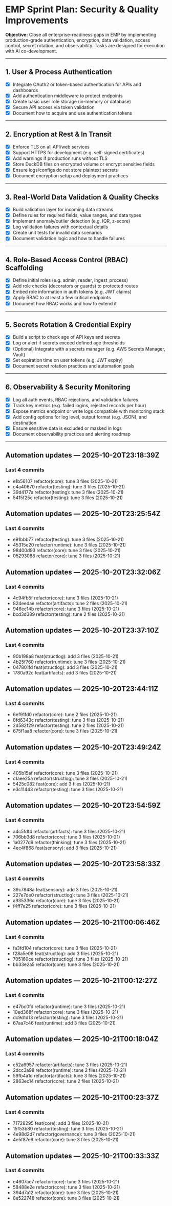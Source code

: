# EMP Sprint Plan: Security & Quality Improvements

**Objective:** Close all enterprise-readiness gaps in EMP by implementing production-grade authentication, encryption, data validation, access control, secret rotation, and observability. Tasks are designed for execution with AI co-development.

---

## 1. User & Process Authentication

- [x] Integrate OAuth2 or token-based authentication for APIs and dashboards  
- [x] Add authentication middleware to protect endpoints  
- [x] Create basic user role storage (in-memory or database)  
- [x] Secure API access via token validation  
- [x] Document how to acquire and use authentication tokens  

---

## 2. Encryption at Rest & In Transit

- [x] Enforce TLS on all API/web services  
- [x] Support HTTPS for development (e.g. self-signed certificates)  
- [x] Add warnings if production runs without TLS  
- [x] Store DuckDB files on encrypted volume or encrypt sensitive fields  
- [x] Ensure logs/configs do not store plaintext secrets  
- [x] Document encryption setup and deployment practices  

---

## 3. Real-World Data Validation & Quality Checks

- [x] Build validation layer for incoming data streams  
- [x] Define rules for required fields, value ranges, and data types  
- [x] Implement anomaly/outlier detection (e.g. IQR, z-score)  
- [x] Log validation failures with contextual details  
- [x] Create unit tests for invalid data scenarios  
- [x] Document validation logic and how to handle failures  

---

## 4. Role-Based Access Control (RBAC) Scaffolding

- [x] Define initial roles (e.g. admin, reader, ingest_process)  
- [x] Add role checks (decorators or guards) to protected routes  
- [x] Embed role information in auth tokens (e.g. JWT claims)  
- [x] Apply RBAC to at least a few critical endpoints  
- [x] Document how RBAC works and how to extend it  

---

## 5. Secrets Rotation & Credential Expiry

- [x] Build a script to check age of API keys and secrets  
- [x] Log or alert if secrets exceed defined age thresholds  
- [x] (Optional) Integrate with a secrets manager (e.g. AWS Secrets Manager, Vault)  
- [x] Set expiration time on user tokens (e.g. JWT expiry)  
- [x] Document secret rotation practices and automation goals  

---

## 6. Observability & Security Monitoring

- [x] Log all auth events, RBAC rejections, and validation failures  
- [x] Track key metrics (e.g. failed logins, rejected records per hour)  
- [x] Expose metrics endpoint or write logs compatible with monitoring stack  
- [x] Add config options for log level, output format (e.g. JSON), and destination  
- [x] Ensure sensitive data is excluded or masked in logs  
- [x] Document observability practices and alerting roadmap  

---

## Automation updates — 2025-10-20T23:18:39Z

### Last 4 commits
- e1b56107 refactor(core): tune 3 files (2025-10-21)
- c4a40670 refactor(testing): tune 3 files (2025-10-21)
- 39d4177a refactor(testing): tune 3 files (2025-10-21)
- 5415f25c refactor(testing): tune 3 files (2025-10-21)

## Automation updates — 2025-10-20T23:25:54Z

### Last 4 commits
- e91bbb77 refactor(testing): tune 3 files (2025-10-21)
- 45315e20 refactor(runtime): tune 3 files (2025-10-21)
- 98400d93 refactor(core): tune 3 files (2025-10-21)
- 05293088 refactor(core): tune 3 files (2025-10-21)
## Automation updates — 2025-10-20T23:32:06Z

### Last 4 commits
- 4c94fb5f refactor(core): tune 3 files (2025-10-21)
- 824eedae refactor(artifacts): tune 2 files (2025-10-21)
- 946ec14b refactor(core): tune 3 files (2025-10-21)
- bcd3d389 refactor(testing): tune 2 files (2025-10-21)

## Automation updates — 2025-10-20T23:37:10Z

### Last 4 commits
- 90b198a8 feat(structlog): add 3 files (2025-10-21)
- 4b25f760 refactor(runtime): tune 3 files (2025-10-21)
- 047801fd feat(structlog): add 3 files (2025-10-21)
- 1780a92c feat(artifacts): add 3 files (2025-10-21)

## Automation updates — 2025-10-20T23:44:11Z

### Last 4 commits
- 6ef91fd0 refactor(core): tune 2 files (2025-10-21)
- 8fd6343c refactor(testing): tune 3 files (2025-10-21)
- 2d582f29 refactor(testing): tune 2 files (2025-10-21)
- 675f1aa8 refactor(core): tune 3 files (2025-10-21)

## Automation updates — 2025-10-20T23:49:24Z

### Last 4 commits
- 405b15af refactor(core): tune 3 files (2025-10-21)
- c1aee25a refactor(structlog): tune 3 files (2025-10-21)
- 5425c082 feat(core): add 3 files (2025-10-21)
- e3c11443 refactor(testing): tune 3 files (2025-10-21)

## Automation updates — 2025-10-20T23:54:59Z

### Last 4 commits
- a4c5fdf4 refactor(artifacts): tune 3 files (2025-10-21)
- 706bb3d8 refactor(core): tune 3 files (2025-10-21)
- 1a0277d9 refactor(thinking): tune 3 files (2025-10-21)
- 4ec4f868 feat(sensory): add 3 files (2025-10-21)

## Automation updates — 2025-10-20T23:58:33Z

### Last 4 commits
- 39c7848a feat(sensory): add 3 files (2025-10-21)
- 227e7de0 refactor(structlog): tune 3 files (2025-10-21)
- a935336c refactor(core): tune 3 files (2025-10-21)
- f4ff7e25 refactor(core): tune 3 files (2025-10-21)

## Automation updates — 2025-10-21T00:06:46Z

### Last 4 commits
- fa3fd104 refactor(core): tune 3 files (2025-10-21)
- f28a5e08 feat(structlog): add 3 files (2025-10-21)
- 705160ce refactor(structlog): tune 3 files (2025-10-21)
- bb33e2a5 refactor(core): tune 3 files (2025-10-21)

## Automation updates — 2025-10-21T00:12:27Z

### Last 4 commits
- e47bc0fd refactor(runtime): tune 3 files (2025-10-21)
- 10ed368f refactor(core): tune 3 files (2025-10-21)
- dc9d1d13 refactor(testing): tune 3 files (2025-10-21)
- 67aa7c46 feat(runtime): add 3 files (2025-10-21)

## Automation updates — 2025-10-21T00:18:04Z

### Last 4 commits
- c52a6957 refactor(artifacts): tune 3 files (2025-10-21)
- 2dcc3a98 refactor(runtime): tune 2 files (2025-10-21)
- 59fb4a1d refactor(artifacts): tune 3 files (2025-10-21)
- 2863ec14 refactor(core): tune 2 files (2025-10-21)

## Automation updates — 2025-10-21T00:23:37Z

### Last 4 commits
- 71728295 feat(core): add 3 files (2025-10-21)
- 15f53b80 refactor(testing): tune 3 files (2025-10-21)
- 4e98d2d7 refactor(governance): tune 3 files (2025-10-21)
- 4e5f87e6 refactor(core): tune 3 files (2025-10-21)
## Automation updates — 2025-10-21T00:33:33Z

### Last 4 commits
- e4607ae7 refactor(core): tune 3 files (2025-10-21)
- 58488e2e refactor(core): tune 3 files (2025-10-21)
- 394d7a12 refactor(core): tune 3 files (2025-10-21)
- 8e522748 refactor(core): tune 3 files (2025-10-21)
